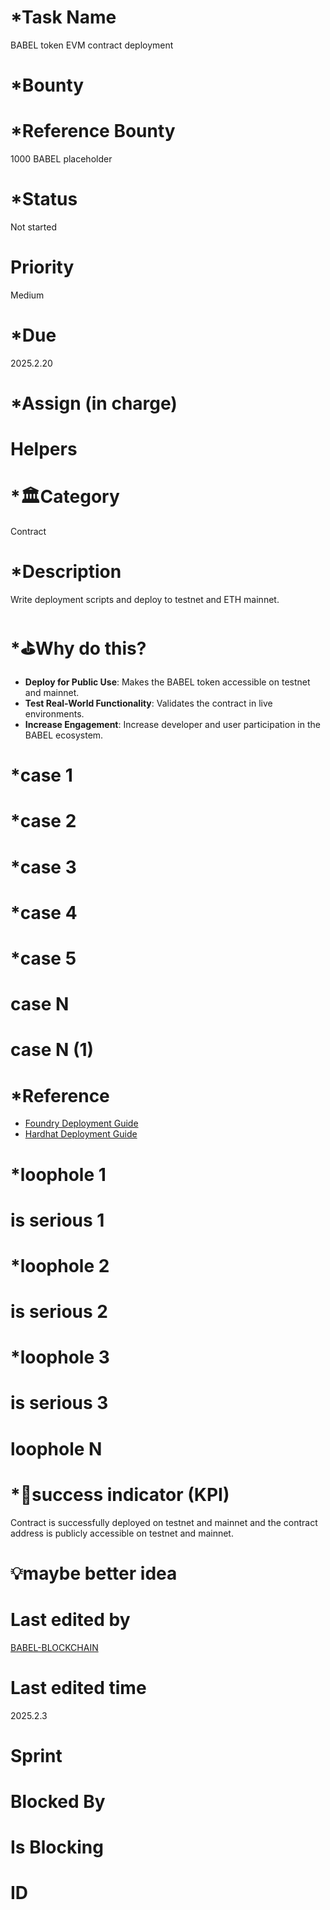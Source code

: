 # \*Task Name

BABEL token EVM contract deployment

# \*Bounty

# \*Reference Bounty

1000 BABEL placeholder

# \*Status

Not started

# Priority

Medium

# \*Due

2025.2.20

# \*Assign (in charge)

# Helpers

# \*🏛Category

Contract

# \*Description

Write deployment scripts and deploy to testnet and ETH mainnet.

# \*⛳️Why do this?

-   **Deploy for Public Use**: Makes the BABEL token accessible on testnet and mainnet.
-   **Test Real-World Functionality**: Validates the contract in live environments.
-   **Increase Engagement**: Increase developer and user participation in the BABEL ecosystem.

# \*case 1

# \*case 2

# \*case 3

# \*case 4

# \*case 5

# case N

# case N (1)

# \*Reference

-   [Foundry Deployment Guide](https://book.getfoundry.sh/forge/deploying)
-   [Hardhat Deployment Guide](https://hardhat.org/hardhat-runner/docs/guides/deploying)

# \*loophole 1

# is serious 1

# \*loophole 2

# is serious 2

# \*loophole 3

# is serious 3

# loophole N

# \*🎯success indicator (KPI)

Contract is successfully deployed on testnet and mainnet and the contract address is publicly accessible on testnet and mainnet.

# 💡maybe better idea

# Last edited by

[BABEL-BLOCKCHAIN](https://github.com/BABEL-BLOCKCHAIN)

# Last edited time

2025.2.3

# Sprint

# Blocked By

# Is Blocking

# ID
